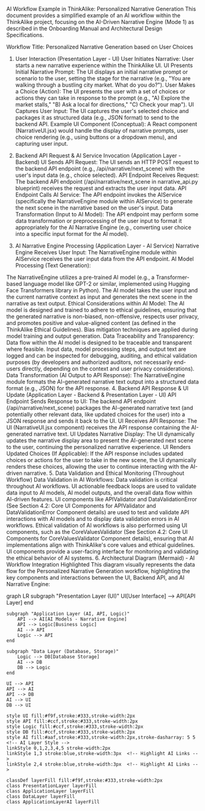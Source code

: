 AI Workflow Example in ThinkAlike: Personalized Narrative Generation
This document provides a simplified example of an AI workflow within the ThinkAlike project, focusing on the AI-Driven Narrative Engine (Mode 1) as described in the Onboarding Manual and Architectural Design Specifications.

Workflow Title: Personalized Narrative Generation based on User Choices
1. User Interaction (Presentation Layer - UI)
User Initiates Narrative: User starts a new narrative experience within the ThinkAlike UI.
UI Presents Initial Narrative Prompt: The UI displays an initial narrative prompt or scenario to the user, setting the stage for the narrative (e.g., "You are walking through a bustling city market. What do you do?").
User Makes a Choice (Action): The UI presents the user with a set of choices or actions they can take in response to the prompt (e.g., "A) Explore the market stalls," "B) Ask a local for directions," "C) Check your map").
UI Captures User Input: The UI captures the user's selected choice and packages it as structured data (e.g., JSON format) to send to the backend API.
Example UI Component (Conceptual): A React component (NarrativeUI.jsx) would handle the display of narrative prompts, user choice rendering (e.g., using buttons or a dropdown menu), and capturing user input.

2. Backend API Request & AI Service Invocation (Application Layer - Backend)
UI Sends API Request: The UI sends an HTTP POST request to the backend API endpoint (e.g., /api/narrative/next_scene) with the user's input data (e.g., choice selected).
API Endpoint Receives Request: The backend API endpoint (/api/narrative/next_scene in narrative_api.py blueprint) receives the request and extracts the user input data.
API Endpoint Calls AI Service: The API endpoint invokes the AIService (specifically the NarrativeEngine module within AIService) to generate the next scene in the narrative based on the user's input.
Data Transformation (Input to AI Model): The API endpoint may perform some data transformation or preprocessing of the user input to format it appropriately for the AI Narrative Engine (e.g., converting user choice into a specific input format for the AI model).
3. AI Narrative Engine Processing (Application Layer - AI Service)
Narrative Engine Receives User Input: The NarrativeEngine module within AIService receives the user input data from the API endpoint.
AI Model Processing (Text Generation):

The NarrativeEngine utilizes a pre-trained AI model (e.g., a Transformer-based language model like GPT-2 or similar, implemented using Hugging Face Transformers library in Python).
The AI model takes the user input and the current narrative context as input and generates the next scene in the narrative as text output.
Ethical Considerations within AI Model: The AI model is designed and trained to adhere to ethical guidelines, ensuring that the generated narrative is non-biased, non-offensive, respects user privacy, and promotes positive and value-aligned content (as defined in the ThinkAlike Ethical Guidelines). Bias mitigation techniques are applied during model training and output generation.
Data Traceability and Transparency: Data flow within the AI model is designed to be traceable and transparent where feasible. Input data, model processing steps, and output text are logged and can be inspected for debugging, auditing, and ethical validation purposes (by developers and authorized auditors, not necessarily end-users directly, depending on the context and user privacy considerations).
Data Transformation (AI Output to API Response): The NarrativeEngine module formats the AI-generated narrative text output into a structured data format (e.g., JSON) for the API response.
4. Backend API Response & UI Update (Application Layer - Backend & Presentation Layer - UI)
API Endpoint Sends Response to UI: The backend API endpoint (/api/narrative/next_scene) packages the AI-generated narrative text (and potentially other relevant data, like updated choices for the user) into a JSON response and sends it back to the UI.
UI Receives API Response: The UI (NarrativeUI.jsx component) receives the API response containing the AI-generated narrative text.
UI Updates Narrative Display: The UI dynamically updates the narrative display area to present the AI-generated next scene to the user, continuing the personalized narrative experience.
UI Renders Updated Choices (If Applicable): If the API response includes updated choices or actions for the user to take in the new scene, the UI dynamically renders these choices, allowing the user to continue interacting with the AI-driven narrative.
5. Data Validation and Ethical Monitoring (Throughout Workflow)
Data Validation in AI Workflows:
Data validation is critical throughout AI workflows. UI actionable feedback loops are used to validate data input to AI models, AI model outputs, and the overall data flow within AI-driven features.
UI components like APIValidator and DataValidationError (See Section 4.2: Core UI Components for APIValidator and DataValidationError Component details) are used to test and validate API interactions with AI models and to display data validation errors in AI workflows.
Ethical validation of AI workflows is also performed using UI components, such as the CoreValuesValidator (See Section 4.2: Core UI Components for CoreValuesValidator Component details), ensuring that AI implementations align with ThinkAlike's core values and ethical guidelines. UI components provide a user-facing interface for monitoring and validating the ethical behavior of AI systems.
6. Architectural Diagram (Mermaid) - AI Workflow Integration Highlighted
This diagram visually represents the data flow for the Personalized Narrative Generation workflow, highlighting the key components and interactions between the UI, Backend API, and AI Narrative Engine:

graph LR
    subgraph "Presentation Layer (UI)"
        UI[User Interface] --> API[API Layer]
    end

    subgraph "Application Layer (AI, API, Logic)"
        API --> AI[AI Models - Narrative Engine]
        API --> Logic[Business Logic]
        AI --> API
        Logic --> API
    end

    subgraph "Data Layer (Database, Storage)"
        Logic --> DB[Database Storage]
        AI --> DB
        DB --> Logic
    end

    UI --> API
    API --> AI
    API --> DB
    AI --> UI
    DB --> UI

    style UI fill:#f9f,stroke:#333,stroke-width:2px
    style API fill:#ccf,stroke:#333,stroke-width:2px
    style Logic fill:#ccf,stroke:#333,stroke-width:2px
    style DB fill:#ccf,stroke:#333,stroke-width:2px
    style AI fill:#aaf,stroke:#333,stroke-width:2px,stroke-dasharray: 5 5  <!-- AI Layer Style -->
    linkStyle 0,1,2,3,4,5 stroke-width:2px
    linkStyle 1,3 stroke:blue,stroke-width:3px  <!-- Highlight AI Links -->
    linkStyle 2,4 stroke:blue,stroke-width:3px  <!-- Highlight AI Links -->

    classDef layerFill fill:#f9f,stroke:#333,stroke-width:2px
    class PresentationLayer layerFill
    class ApplicationLayer layerFill
    class DataLayer layerFill
    class ApplicationLayerAI layerFill
